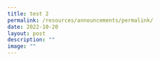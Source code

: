 ```yaml
---
title: test 2
permalink: /resources/announcements/permalink/
date: 2022-10-20
layout: post
description: ""
image: ""
---
```

